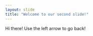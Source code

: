```yaml
---
layout: slide
title: "Welcome to our second slide!"
---
```


Hi there!
Use the left arrow to go back!
